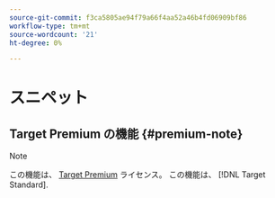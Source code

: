 ```yaml
---
source-git-commit: f3ca5805ae94f79a66f4aa52a46b4fd06909bf86
workflow-type: tm+mt
source-wordcount: '21'
ht-degree: 0%

---
```

# スニペット

## Target Premium の機能 {#premium-note}

>[!NOTE]
>
>この機能は、 [Target Premium](/help/c-intro/intro.md#premium) ライセンス。 この機能は、 [!DNL Target Standard].


